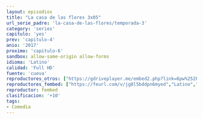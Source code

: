 ```yaml
---
layout: episodios
title: "La casa de las flores 3x05"
url_serie_padre: 'la-casa-de-las-flores/temporada-3'
category: 'series'
capitulo: 'yes'
prev: 'capitulo-4'
anio: '2017'
proximo: 'capitulo-6'
sandbox: allow-same-origin allow-forms
idioma: 'Latino'
calidad: 'Full HD'
fuente: 'cueva'
reproductores_otros: ["https://gdriveplayer.me/embed2.php?link=6pw%252FF4rEmeQfD0aDynd0DQ6vDb%252FVezRaD6MV0UkqXujDszIdSzyqni7VKCyfHnl%252FGv%252Fs6GTG2GCsctf8a1z%252FdUREEjrkiLZsQD4t%252FckRcY%252FQHNJzGoMjMGLp3sgDRqw7NaPCG2mNpv6RcK5P6x0TWAEnuJl3kKsQypEPwfp9qYrdN1giXvhe0stnIqgJkn9SckA%252F6fftdCroMk67cCJ6BG","Latino","https://supervideo.tv/e/5hawliru28p9","Latino","https://mstream.space/2x9c66i60eab","Latino","https://gounlimited.to/embed-cq64zwa1xuls.html","Latino","https://mstream.space/c6bizisy5bz2","Latino"]
reproductores_fembed: ["https://feurl.com/v/jg8l5bddpn6myed","Latino","https://feurl.com/v/zrqr2ijj50l77le","Latino"]
reproductor: fembed
clasificacion: '+10'
tags:
- Comedia
---
```













